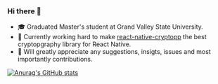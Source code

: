 ### Hi there 👋
- 🎓 Graduated Master's student at Grand Valley State University. 
- 🔭 Currently working hard to make [react-native-cryptopp](https://github.com/JiriHoffmann/react-native-cryptopp) the best cryptopgraphy library for React Native.
- 🌱 Will greatly appreciate any suggestions, insigts, issues and most importantly contributions.


[![Anurag's GitHub stats](https://github-readme-stats.vercel.app/api?username=JiriHoffmann)](https://github.com/JiriHoffmann/github-readme-stats)
